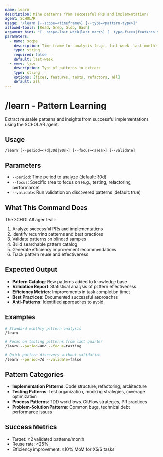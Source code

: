 ```yaml
---
name: learn
description: Mine patterns from successful PRs and implementations
agent: SCHOLAR
usage: "/learn [--scope=<timeframe>] [--type=<pattern-type>]"
allowed-tools: [Read, Grep, Glob, Bash]
argument-hint: "[--scope=last-week|last-month] [--type=fixes|features|tests|refactors|all]"
parameters:
  - name: scope
    description: Time frame for analysis (e.g., last-week, last-month)
    type: string
    required: false
    default: last-week
  - name: type
    description: Type of patterns to extract
    type: string
    options: [fixes, features, tests, refactors, all]
    default: all
---
```


# /learn - Pattern Learning

Extract reusable patterns and insights from successful implementations using the SCHOLAR agent.

## Usage
```
/learn [--period=<7d|30d|90d>] [--focus=<area>] [--validate]
```

## Parameters
- `--period`: Time period to analyze (default: 30d)
- `--focus`: Specific area to focus on (e.g., testing, refactoring, performance)
- `--validate`: Run validation on discovered patterns (default: true)

## What This Command Does
The SCHOLAR agent will:
1. Analyze successful PRs and implementations
2. Identify recurring patterns and best practices
3. Validate patterns on blinded samples
4. Build searchable pattern catalog
5. Generate efficiency improvement recommendations
6. Track pattern reuse and effectiveness

## Expected Output
- **Pattern Catalog**: New patterns added to knowledge base
- **Validation Report**: Statistical analysis of pattern effectiveness
- **Efficiency Metrics**: Improvements in task completion times
- **Best Practices**: Documented successful approaches
- **Anti-Patterns**: Identified approaches to avoid

## Examples
```bash
# Standard monthly pattern analysis
/learn

# Focus on testing patterns from last quarter
/learn --period=90d --focus=testing

# Quick pattern discovery without validation
/learn --period=7d --validate=false
```

## Pattern Categories
- **Implementation Patterns**: Code structure, refactoring, architecture
- **Testing Patterns**: Test organization, mocking strategies, coverage optimization
- **Process Patterns**: TDD workflows, GitFlow strategies, PR practices
- **Problem-Solution Patterns**: Common bugs, technical debt, performance issues

## Success Metrics
- Target: ≥2 validated patterns/month
- Reuse rate: ≥25%
- Efficiency improvement: ≥10% MoM for XS/S tasks